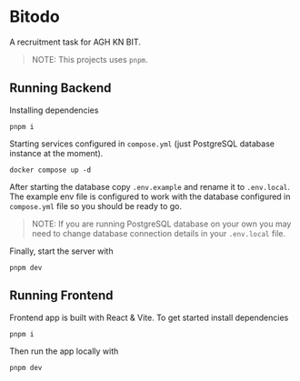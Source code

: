 # Bitodo

A recruitment task for AGH KN BIT.

> NOTE: This projects uses `pnpm`.

## Running Backend

Installing dependencies

```
pnpm i
```

Starting services configured in `compose.yml` (just PostgreSQL database instance at the moment).

```
docker compose up -d
```

After starting the database copy `.env.example` and rename it to `.env.local`. The example env file is configured to work with the database configured in `compose.yml` file so you should be ready to go.

> NOTE: If you are running PostgreSQL database on your own you may need to change database connection details in your `.env.local` file.

Finally, start the server with

```
pnpm dev
```

## Running Frontend

Frontend app is built with React & Vite. To get started install dependencies

```
pnpm i
```

Then run the app locally with

```
pnpm dev
```
